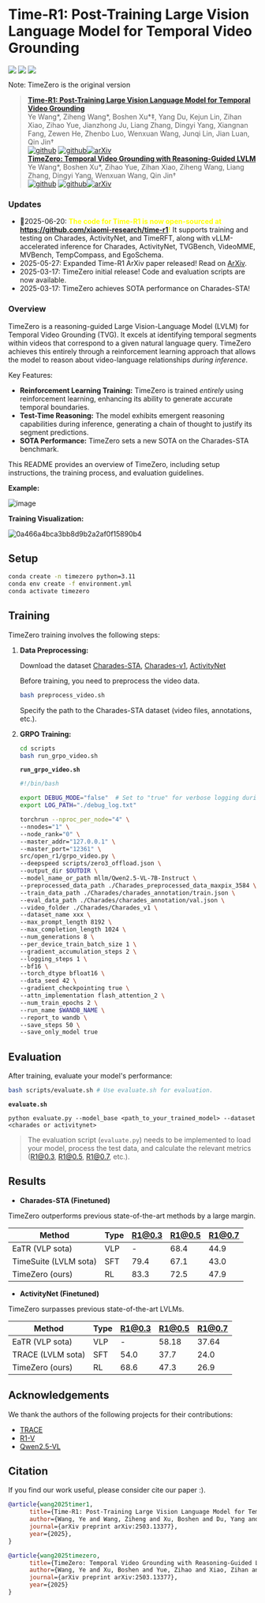# Time-R1: Post-Training Large Vision Language Model for Temporal Video Grounding

<div style='display:flex; gap: 0.25rem; '>
  <a href='https://arxiv.org/abs/2503.13377'><img src='https://img.shields.io/badge/Paper-PDF-red'></a>
  <a href='https://huggingface.co/wwwyyy/TimeZero-Charades-7B'><img src='https://img.shields.io/badge/%F0%9F%A4%97%20Hugging%20Face-Charades-blue'></a>
  <a href='https://huggingface.co/wwwyyy/TimeZero-ActivityNet-7B'><img src='https://img.shields.io/badge/%F0%9F%A4%97%20Hugging%20Face-ActivityNet-blue'></a>
</div>



Note: TimeZero is the original version
> [**Time-R1: Post-Training Large Vision Language Model for Temporal Video Grounding**](https://arxiv.org/abs/2503.13377v2) <br>
> Ye Wang*, Ziheng Wang*, Boshen Xu*‡, Yang Du, Kejun Lin, Zihan Xiao, Zihao Yue, Jianzhong Ju, Liang Zhang, Dingyi Yang, Xiangnan Fang, Zewen He, Zhenbo Luo, Wenxuan Wang, Junqi Lin, Jian Luan, Qin Jin† <br>
[![github](https://img.shields.io/badge/-Github-black?logo=github)](https://github.com/xiaomi-research/Time-R1) [![github](https://img.shields.io/github/stars/xiaomi-research/Time-R1.svg?style=social)](https://github.com/xiaomi-research/Time-R1)[![arXiv](https://img.shields.io/badge/Arxiv-2503.13377v2-b31b1b.svg?logo=arXiv)](https://arxiv.org/abs/2503.13377v2) <br>
> [**TimeZero: Temporal Video Grounding with Reasoning-Guided LVLM**](https://arxiv.org/abs/2503.13377v1) <br>
> Ye Wang*, Boshen Xu*, Zihao Yue, Zihan Xiao, Ziheng Wang, Liang Zhang, Dingyi Yang, Wenxuan Wang, Qin Jin† <br>
[![github](https://img.shields.io/badge/-Github-black?logo=github)](https://github.com/www-Ye/Time-R1) [![github](https://img.shields.io/github/stars/www-Ye/Time-R1.svg?style=social)](https://github.com/www-Ye/Time-R1)[![arXiv](https://img.shields.io/badge/Arxiv-2503.13377v1-b31b1b.svg?logo=arXiv)](https://arxiv.org/abs/2503.13377v1) <br>
    

### Updates

- 🚀2025-06-20: <span style="color:yellow"><strong>The code for Time-R1 is now open-sourced at <a href="https://github.com/xiaomi-research/time-r1">https://github.com/xiaomi-research/time-r1</a>!</strong></span> It supports training and testing on Charades, ActivityNet, and TimeRFT, along with vLLM-accelerated inference for Charades, ActivityNet, TVGBench, VideoMME, MVBench, TempCompass, and EgoSchema.
- 2025-05-27: Expanded Time-R1 ArXiv paper released! Read on [ArXiv](https://arxiv.org/abs/2503.13377).
- 2025-03-17: TimeZero initial release! Code and evaluation scripts are now available.
- 2025-03-17: TimeZero achieves SOTA performance on Charades-STA!

### Overview

TimeZero is a reasoning-guided Large Vision-Language Model (LVLM) for Temporal Video Grounding (TVG). It excels at identifying temporal segments within videos that correspond to a given natural language query.  TimeZero achieves this entirely through a reinforcement learning approach that allows the model to reason about video-language relationships *during inference*.

Key Features:

*   **Reinforcement Learning Training:** TimeZero is trained *entirely* using reinforcement learning, enhancing its ability to generate accurate temporal boundaries.
*   **Test-Time Reasoning:** The model exhibits emergent reasoning capabilities during inference, generating a chain of thought to justify its segment predictions.
*   **SOTA Performance:** TimeZero sets a new SOTA on the Charades-STA benchmark.


This README provides an overview of TimeZero, including setup instructions, the training process, and evaluation guidelines.

**Example:**

![image](https://github.com/user-attachments/assets/f5ac9e6b-58f5-41e9-878d-a5ae5045b155)


**Training Visualization:**

![0a466a4bca3bb8d9b2a2af0f15890b4](https://github.com/user-attachments/assets/df1c35f5-8c30-400b-bce6-14e1f766752c)

## Setup

```bash
conda create -n timezero python=3.11
conda env create -f environment.yml
conda activate timezero
```

## Training

TimeZero training involves the following steps:

1.  **Data Preprocessing:**

    Download the dataset [Charades-STA](https://github.com/jiyanggao/TALL#charades-sta-anno-download), [Charades-v1](https://huggingface.co/datasets/HuggingFaceM4/charades), [ActivityNet](https://cs.stanford.edu/people/ranjaykrishna/densevid/)

    Before training, you need to preprocess the video data.

    ```bash
    bash preprocess_video.sh
    ```
    Specify the path to the Charades-STA dataset (video files, annotations, etc.).

3.  **GRPO Training:**

    ```bash
    cd scripts
    bash run_grpo_video.sh
    ```

    **`run_grpo_video.sh`**

    ```bash
    #!/bin/bash
    
    export DEBUG_MODE="false"  # Set to "true" for verbose logging during training.
    export LOG_PATH="./debug_log.txt"
    
    torchrun --nproc_per_node="4" \
    --nnodes="1" \
    --node_rank="0" \
    --master_addr="127.0.0.1" \
    --master_port="12361" \
    src/open_r1/grpo_video.py \
    --deepspeed scripts/zero3_offload.json \
    --output_dir $OUTDIR \
    --model_name_or_path mllm/Qwen2.5-VL-7B-Instruct \
    --preprocessed_data_path ./Charades_preprocessed_data_maxpix_3584 \
    --train_data_path ./Charades/charades_annotation/train.json \
    --eval_data_path ./Charades/charades_annotation/val.json \
    --video_folder ./Charades/Charades_v1 \
    --dataset_name xxx \
    --max_prompt_length 8192 \
    --max_completion_length 1024 \
    --num_generations 8 \
    --per_device_train_batch_size 1 \
    --gradient_accumulation_steps 2 \
    --logging_steps 1 \
    --bf16 \
    --torch_dtype bfloat16 \
    --data_seed 42 \
    --gradient_checkpointing true \
    --attn_implementation flash_attention_2 \
    --num_train_epochs 2 \
    --run_name $WANDB_NAME \
    --report_to wandb \
    --save_steps 50 \
    --save_only_model true
    ```

## Evaluation

After training, evaluate your model's performance:

```bash
bash scripts/evaluate.sh # Use evaluate.sh for evaluation.
```
**`evaluate.sh`**
```
python evaluate.py --model_base <path_to_your_trained_model> --dataset <charades or activitynet>
```

> The evaluation script (`evaluate.py`) needs to be implemented to load your model, process the test data, and calculate the relevant metrics (R1@0.3, R1@0.5, R1@0.7, etc.).

## Results

-   **Charades-STA (Finetuned)**

TimeZero outperforms previous state-of-the-art methods by a large margin. 

| Method                | Type | R1@0.3 | R1@0.5 | R1@0.7 |
| --------------------- | ---- | ------ | ------ | ------ |
| EaTR (VLP sota)       | VLP  | -      | 68.4   | 44.9   |
| TimeSuite (LVLM sota) | SFT  | 79.4   | 67.1   | 43.0   |
| TimeZero (ours)       | RL   | 83.3   | 72.5   | 47.9   |

-   **ActivityNet (Finetuned)**

TimeZero surpasses previous state-of-the-art LVLMs. 

| Method            | Type | R1@0.3 | R1@0.5 | R1@0.7 |
| ----------------- | ---- | ------ | ------ | ------ |
| EaTR (VLP sota)   | VLP  | -      | 58.18  | 37.64  |
| TRACE (LVLM sota) | SFT  | 54.0   | 37.7   | 24.0   |
| TimeZero (ours)   | RL   | 68.6   | 47.3   | 26.9   |

## Acknowledgements

We thank the authors of the following projects for their contributions:

*   [TRACE](https://github.com/gyxxyg/TRACE)
*    [R1-V](https://github.com/Deep-Agent/R1-V)
*   [Qwen2.5-VL](https://github.com/QwenLM/Qwen2.5-VL)

## Citation


If you find our work useful, please consider cite our paper :).


```bibtex
@article{wang2025timer1,
      title={Time-R1: Post-Training Large Vision Language Model for Temporal Video Grounding}, 
      author={Wang, Ye and Wang, Ziheng and Xu, Boshen and Du, Yang and Lin, Kejun and Xiao, Zihan and Yue, Zihao and Ju, Jianzhong and Zhang, Liang and Yang, Dingyi and Fang, Xiangnan and He, Zewen and Luo, Zhenbo and Wang, Wenxuan and Lin, Junqi and Luan, Jian and Jin, Qin},
      journal={arXiv preprint arXiv:2503.13377},
      year={2025},
}
```

```bibtex
@article{wang2025timezero,
      title={TimeZero: Temporal Video Grounding with Reasoning-Guided LVLM},
      author={Wang, Ye and Xu, Boshen and Yue, Zihao and Xiao, Zihan and Wang, Ziheng and Zhang, Liang and Yang, Dingyi and Wang, Wenxuan and Jin, Qin},
      journal={arXiv preprint arXiv:2503.13377},
      year={2025}
}
```